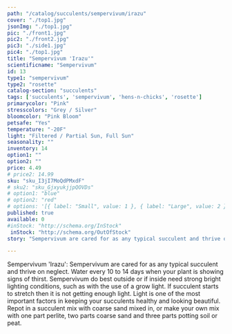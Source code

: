 ```yaml
---
path: "/catalog/succulents/sempervivum/irazu"
cover: "./top1.jpg"
jsonImg: "./top1.jpg"
pic: "./front1.jpg"
pic2: "./front2.jpg"
pic3: "./side1.jpg"
pic4: "./top1.jpg"
title: "Sempervivum 'Irazu'"
scientificname: "Sempervivum"
id: 13 
type1: "sempervivum"
type2: "rosette"
catalog-section: "succulents"
tags: ['succulents', 'sempervivum', 'hens-n-chicks', 'rosette']
primarycolor: "Pink"
stresscolors: "Grey / Silver"
bloomcolor: "Pink Bloom"
petsafe: "Yes"
temperature: "-20F"
light: "Filtered / Partial Sun, Full Sun"
seasonality: ""
inventory: 14
option1: ""
option2: ""
price: 4.49
# price2: 14.99
sku: "sku_I3jI7MoQdPMxdF"
# sku2: "sku_GjxyukjjpQOVDs"
# option1: "blue"
# option2: "red"
# options: '[{ label: "Small", value: 1 }, { label: "Large", value: 2 }]'
published: true
available: 0
#inStock: "http://schema.org/InStock"
 inStock: "http://schema.org/OutOfStock"
story: "Sempervivum are cared for as any typical succulent and thrive on neglect. Water every 10 to 14 days when your plant is showing signs of thirst. Sempervivum do best outside or if inside need strong bright lighting conditions, such as with the use of a grow light."

---
```


Sempervivum 'Irazu': Sempervivum are cared for as any typical succulent and thrive on neglect. Water every 10 to 14 days when your plant is showing signs of thirst. Sempervivum do best outside or if inside need strong bright lighting conditions, such as with the use of a grow light. If succulent starts to stretch then it is not getting enough light. Light is one of the most important factors in keeping your succulents healthy and looking beautiful. Repot in a succulent mix with coarse sand mixed in, or make your own mix with one part perlite, two parts coarse sand and three parts potting soil or peat.